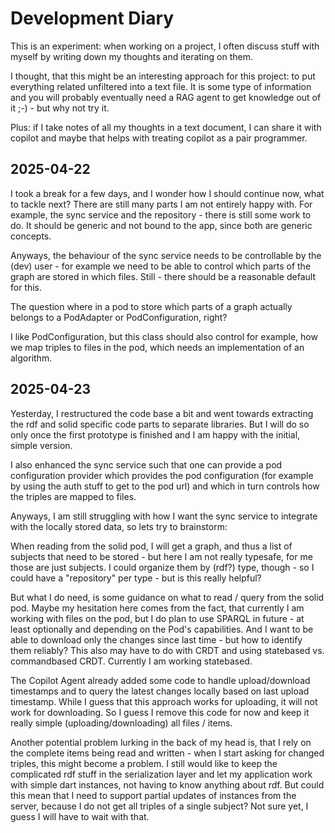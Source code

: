 # Development Diary

This is an experiment: when working on a project, I often discuss
stuff with myself by writing down my thoughts and iterating on them.

I thought, that this might be an interesting approach for this project:
to put everything related unfiltered into a text file. It is some
type of information and you will probably eventually need a RAG agent
to get knowledge out of it ;-) - but why not try it.

Plus: if I take notes of all my thoughts in a text document, I can share
it with copilot and maybe that helps with treating copilot as a pair programmer.

## 2025-04-22

I took a break for a few days, and I wonder how I should continue now,
what to tackle next? There are still many parts I am not entirely happy
with. For example, the sync service and the repository - there is still
some work to do. It should be generic and not bound to the app, since
both are generic concepts.

Anyways, the behaviour of the sync service needs to be controllable by the
(dev) user - for example we need to be able to control which parts of
the graph are stored in which files. Still - there should be a reasonable
default for this.

The question where in a pod to store which parts of a graph actually
belongs to a PodAdapter or PodConfiguration, right?

I like PodConfiguration, but this class should also control for example, how
we map triples to files in the pod, which needs an implementation of an algorithm.

## 2025-04-23

Yesterday, I restructured the code base a bit and went towards extracting the
rdf and solid specific code parts to separate libraries. But I will do so only once
the first prototype is finished and I am happy with the initial, simple version.

I also enhanced the sync service such that one can provide a pod configuration provider
which provides the pod configuration (for example by using the auth stuff to get to the pod url)
and which in turn controls how the triples are mapped to files.

Anyways, I am still struggling with how I want the sync service to integrate with the locally
stored data, so lets try to brainstorm:

When reading from the solid pod, I will get a graph, and thus a list of subjects that need to
be stored - but here I am not really typesafe, for me those are just subjects. I could organize
them by (rdf?) type, though - so I could have a "repository" per type - but is this really helpful?

But what I do need, is some guidance on what to read / query from the solid pod. Maybe my hesitation
here comes from the fact, that currently I am working with files on the pod, but I do plan
to use SPARQL in future - at least optionally and depending on the Pod's capabilities. And I want
to be able to download only the changes since last time - but how to identify them reliably? This also
may have to do with CRDT and using statebased vs. commandbased CRDT. Currently I am working
statebased.

The Copilot Agent already added some code to handle upload/download timestamps and to query the latest
changes locally based on last upload timestamp. While I guess that this approach works for uploading,
it will not work for downloading. So I guess I remove this code for now and keep it really simple
(uploading/downloading) all files / items.

Another potential problem lurking in the back of my head is, that I rely on the complete items being read
and written - when I start asking for changed triples, this might become a problem. I still would like to
keep the complicated rdf stuff in the serialization layer and let my application work with simple
dart instances, not having to know anything about rdf. But could this mean that I need to support partial
updates of instances from the server, because I do not get all triples of a single subject? Not sure yet,
I guess I will have to wait with that.
